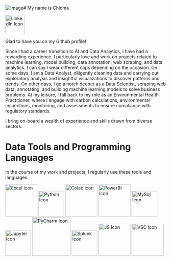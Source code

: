 ![image](https://github.com/user-attachments/assets/353f39be-de95-4275-af02-a122a8a33bea)# My name is Chioma

[<img src = "https://th.bing.com/th/id/OIP.x0YtDAmlVimvaHtAUvUjngHaFQ?w=239&h=180&c=7&r=0&o=5&pid=1.7" alt = "LinkedIn Icon" width = "60">](https://www.linkedin.com/in/chioma-okpala/)

Glad to have you on my Github profile!

Since I had a  career transition to AI and Data Analytics, I have had a rewarding experience. I particularly love and work on projects related to machine learning, model building, data annotation, web scraping, and data analytics. I can say I wear different caps depending on the occasion. On some days, I am a Data Analyst, diligently cleaning data and carrying out exploratory analysis and insightful visualizations to discover patterns and trends. On other days, I go a notch deeper as a Data Scientist, scraping web data, annotating, and building machine learning models to solve business problems. At my leisure, I fall back to my role as an Environmental Health Practitioner, where I engage with carbon calculations, environmental inspections, monitoring, and assessments to ensure compliance with regulatory standards.

I bring on-board a wealth of experience and skills drawn from diverse sectors.

# Data Tools and Programming Languages

In the course of my work and projects, I regularly use these tools and languages.


<img src = "https://th.bing.com/th/id/OIP.UlYf7zdaaIQViYaddzq8pgHaHa?w=181&h=181&c=7&r=0&o=5&pid=1.7" alt = "Excel Icon" width = "100">               <img src = "https://th.bing.com/th/id/OIP.jeNvQPvdnFeEnHBtqV4SyAHaIk?w=159&h=184&c=7&r=0&o=5&pid=1.7" alt = "Python Icon" width = "80">                      <img src = "https://th.bing.com/th/id/OIP.fyDBNc_lPzgeUZfFwyzgJQAAAA?w=165&h=180&c=7&r=0&o=5&pid=1.7" alt = "Colab Icon" width = "100">
<img src = "https://th.bing.com/th/id/OIP.alhHp6CHoJWy7FPj3Z1nkAHaEK?w=296&h=180&c=7&r=0&o=5&pid=1.7" alt = "PowerBI Icon" width = "100">             <img src = "https://th.bing.com/th/id/OIP.lIIc_svaWdGdEJuEk7TBlgHaHa?w=172&h=180&c=7&r=0&o=5&pid=1.7" alt = "MySql Icon" width = "80">                      <img src = "https://th.bing.com/th/id/OIP.3iL6YseFFbPG0q7kkEgv0AHaHa?w=163&h=180&c=7&r=0&o=5&pid=1.7" alt = "Jupyter Icon" width = "80">            <img src= "https://logowik.com/content/uploads/images/pycharm6005.logowik.com.webp" alt = "PyCharm Icon" width = "120">      <img src = "https://play-lh.googleusercontent.com/04k1wMqvNGY9KujbBEFD05jl2zV4ONdusyuZd8Y2mRyzdHoJgh5C8n8eoEvz9i4lgQ" alt = "Splunk Icon" width = "80">     <img src = "https://t3.ftcdn.net/jpg/05/83/61/64/360_F_583616403_EUunaylGQaq9QzKrijM4xRIGkpACZdfe.jpg" alt = "JS Icon" width = "100">    <img src = "https://logowik.com/content/uploads/images/visual-studio-code7642.jpg" alt = "VSC Icon" width = "100">


<!---
ChiomaScripts/ChiomaScripts is a ✨ special ✨ repository because its `README.md` (this file) appears on your GitHub profile.
You can click the Preview link to take a look at your changes.
--->
